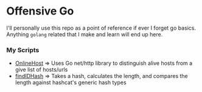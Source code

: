 # Offensive Go
I'll personally use this repo as a point of reference if ever I forget go basics. Anything `golang` related that I make and learn will end up here.     


### My Scripts 
- [OnlineHost](https://github.com/OlivierLaflamme/Pentesting_GoLang/blob/master/OnlineHost/main.go) => Uses Go net/http library to distinguish alive hosts from a give list of hosts/urls    
- [findIDHash](https://github.com/OlivierLaflamme/Pentesting_GoLang/blob/master/findIDHash/findIDHash.go) => Takes a hash, calculates the length, and compares the length against hashcat's generic hash types    




